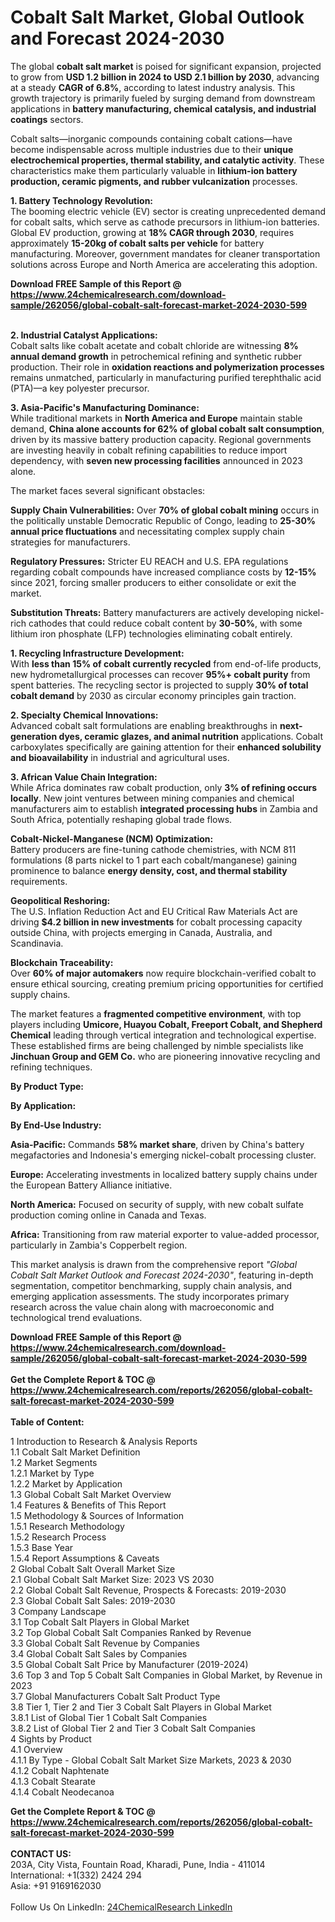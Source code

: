 <h1>Cobalt Salt Market, Global Outlook and Forecast 2024-2030</h1><p>The global <strong>cobalt salt market</strong> is poised for significant expansion, projected to grow from <strong>USD 1.2 billion in 2024 to USD 2.1 billion by 2030</strong>, advancing at a steady <strong>CAGR of 6.8%</strong>, according to latest industry analysis. This growth trajectory is primarily fueled by surging demand from downstream applications in <strong>battery manufacturing, chemical catalysis, and industrial coatings</strong> sectors.</p><p>Cobalt salts—inorganic compounds containing cobalt cations—have become indispensable across multiple industries due to their <strong>unique electrochemical properties, thermal stability, and catalytic activity</strong>. These characteristics make them particularly valuable in <strong>lithium-ion battery production, ceramic pigments, and rubber vulcanization</strong> processes.</p><p><strong>1. Battery Technology Revolution:</strong><br>
The booming electric vehicle (EV) sector is creating unprecedented demand for cobalt salts, which serve as cathode precursors in lithium-ion batteries. Global EV production, growing at <strong>18% CAGR through 2030</strong>, requires approximately <strong>15-20kg of cobalt salts per vehicle</strong> for battery manufacturing. Moreover, government mandates for cleaner transportation solutions across Europe and North America are accelerating this adoption.</p><div><b>Download FREE Sample of this Report @ 
            <a href="https://www.24chemicalresearch.com/download-sample/262056/global-cobalt-salt-forecast-market-2024-2030-599">
            https://www.24chemicalresearch.com/download-sample/262056/global-cobalt-salt-forecast-market-2024-2030-599</a></b></div><br><p><strong>2. Industrial Catalyst Applications:</strong><br>
Cobalt salts like cobalt acetate and cobalt chloride are witnessing <strong>8% annual demand growth</strong> in petrochemical refining and synthetic rubber production. Their role in <strong>oxidation reactions and polymerization processes</strong> remains unmatched, particularly in manufacturing purified terephthalic acid (PTA)—a key polyester precursor.</p><p><strong>3. Asia-Pacific's Manufacturing Dominance:</strong><br>
While traditional markets in <strong>North America and Europe</strong> maintain stable demand, <strong>China alone accounts for 62% of global cobalt salt consumption</strong>, driven by its massive battery production capacity. Regional governments are investing heavily in cobalt refining capabilities to reduce import dependency, with <strong>seven new processing facilities</strong> announced in 2023 alone.</p><p>The market faces several significant obstacles:</p><p><strong>Supply Chain Vulnerabilities:</strong> Over <strong>70% of global cobalt mining</strong> occurs in the politically unstable Democratic Republic of Congo, leading to <strong>25-30% annual price fluctuations</strong> and necessitating complex supply chain strategies for manufacturers.</p><p><strong>Regulatory Pressures:</strong> Stricter EU REACH and U.S. EPA regulations regarding cobalt compounds have increased compliance costs by <strong>12-15%</strong> since 2021, forcing smaller producers to either consolidate or exit the market.</p><p><strong>Substitution Threats:</strong> Battery manufacturers are actively developing nickel-rich cathodes that could reduce cobalt content by <strong>30-50%</strong>, with some lithium iron phosphate (LFP) technologies eliminating cobalt entirely.</p><p><strong>1. Recycling Infrastructure Development:</strong><br>
With <strong>less than 15% of cobalt currently recycled</strong> from end-of-life products, new hydrometallurgical processes can recover <strong>95%+ cobalt purity</strong> from spent batteries. The recycling sector is projected to supply <strong>30% of total cobalt demand</strong> by 2030 as circular economy principles gain traction.</p><p><strong>2. Specialty Chemical Innovations:</strong><br>
Advanced cobalt salt formulations are enabling breakthroughs in <strong>next-generation dyes, ceramic glazes, and animal nutrition</strong> applications. Cobalt carboxylates specifically are gaining attention for their <strong>enhanced solubility and bioavailability</strong> in industrial and agricultural uses.</p><p><strong>3. African Value Chain Integration:</strong><br>
While Africa dominates raw cobalt production, only <strong>3% of refining occurs locally</strong>. New joint ventures between mining companies and chemical manufacturers aim to establish <strong>integrated processing hubs</strong> in Zambia and South Africa, potentially reshaping global trade flows.</p><p><strong>Cobalt-Nickel-Manganese (NCM) Optimization:</strong><br>
    Battery producers are fine-tuning cathode chemistries, with NCM 811 formulations (8 parts nickel to 1 part each cobalt/manganese) gaining prominence to balance <strong>energy density, cost, and thermal stability</strong> requirements.</p><p><strong>Geopolitical Reshoring:</strong><br>
    The U.S. Inflation Reduction Act and EU Critical Raw Materials Act are driving <strong>$4.2 billion in new investments</strong> for cobalt processing capacity outside China, with projects emerging in Canada, Australia, and Scandinavia.</p><p><strong>Blockchain Traceability:</strong><br>
    Over <strong>60% of major automakers</strong> now require blockchain-verified cobalt to ensure ethical sourcing, creating premium pricing opportunities for certified supply chains.</p><p>The market features a <strong>fragmented competitive environment</strong>, with top players including <strong>Umicore, Huayou Cobalt, Freeport Cobalt, and Shepherd Chemical</strong> leading through vertical integration and technological expertise. These established firms are being challenged by nimble specialists like <strong>Jinchuan Group and GEM Co.</strong> who are pioneering innovative recycling and refining techniques.</p><p><strong>By Product Type:</strong></p><p><strong>By Application:</strong></p><p><strong>By End-Use Industry:</strong></p><p><strong>Asia-Pacific:</strong> Commands <strong>58% market share</strong>, driven by China's battery megafactories and Indonesia's emerging nickel-cobalt processing cluster.</p><p><strong>Europe:</strong> Accelerating investments in localized battery supply chains under the European Battery Alliance initiative.</p><p><strong>North America:</strong> Focused on security of supply, with new cobalt sulfate production coming online in Canada and Texas.</p><p><strong>Africa:</strong> Transitioning from raw material exporter to value-added processor, particularly in Zambia's Copperbelt region.</p><p>This market analysis is drawn from the comprehensive report <em>"Global Cobalt Salt Market Outlook and Forecast 2024-2030"</em>, featuring in-depth segmentation, competitor benchmarking, supply chain analysis, and emerging application assessments. The study incorporates primary research across the value chain along with macroeconomic and technological trend evaluations.</p><div><b>Download FREE Sample of this Report @ 
            <a href="https://www.24chemicalresearch.com/download-sample/262056/global-cobalt-salt-forecast-market-2024-2030-599">
            https://www.24chemicalresearch.com/download-sample/262056/global-cobalt-salt-forecast-market-2024-2030-599</a></b></div><br><div><b>Get the Complete Report & TOC @ 
            <a href="https://www.24chemicalresearch.com/reports/262056/global-cobalt-salt-forecast-market-2024-2030-599">
            https://www.24chemicalresearch.com/reports/262056/global-cobalt-salt-forecast-market-2024-2030-599</a></b></div><br>
            <b>Table of Content:</b><p>1 Introduction to Research & Analysis Reports<br />
    1.1 Cobalt Salt Market Definition<br />
    1.2 Market Segments<br />
        1.2.1 Market by Type<br />
        1.2.2 Market by Application<br />
    1.3 Global Cobalt Salt Market Overview<br />
    1.4 Features & Benefits of This Report<br />
    1.5 Methodology & Sources of Information<br />
        1.5.1 Research Methodology<br />
        1.5.2 Research Process<br />
        1.5.3 Base Year<br />
        1.5.4 Report Assumptions & Caveats<br />
2 Global Cobalt Salt Overall Market Size<br />
    2.1 Global Cobalt Salt Market Size: 2023 VS 2030<br />
    2.2 Global Cobalt Salt Revenue, Prospects & Forecasts: 2019-2030<br />
    2.3 Global Cobalt Salt Sales: 2019-2030<br />
3 Company Landscape<br />
    3.1 Top Cobalt Salt Players in Global Market<br />
    3.2 Top Global Cobalt Salt Companies Ranked by Revenue<br />
    3.3 Global Cobalt Salt Revenue by Companies<br />
    3.4 Global Cobalt Salt Sales by Companies<br />
    3.5 Global Cobalt Salt Price by Manufacturer (2019-2024)<br />
    3.6 Top 3 and Top 5 Cobalt Salt Companies in Global Market, by Revenue in 2023<br />
    3.7 Global Manufacturers Cobalt Salt Product Type<br />
    3.8 Tier 1, Tier 2 and Tier 3 Cobalt Salt Players in Global Market<br />
        3.8.1 List of Global Tier 1 Cobalt Salt Companies<br />
        3.8.2 List of Global Tier 2 and Tier 3 Cobalt Salt Companies<br />
4 Sights by Product<br />
    4.1 Overview<br />
        4.1.1 By Type - Global Cobalt Salt Market Size Markets, 2023 & 2030<br />
        4.1.2 Cobalt Naphtenate<br />
        4.1.3 Cobalt Stearate<br />
        4.1.4 Cobalt Neodecanoa</p><div><b>Get the Complete Report & TOC @ 
            <a href="https://www.24chemicalresearch.com/reports/262056/global-cobalt-salt-forecast-market-2024-2030-599">
            https://www.24chemicalresearch.com/reports/262056/global-cobalt-salt-forecast-market-2024-2030-599</a></b></div><br><b>CONTACT US:</b><br>
            203A, City Vista, Fountain Road, Kharadi, Pune, India - 411014<br>
            International: +1(332) 2424 294<br>
            Asia: +91 9169162030 <br><br>
            Follow Us On LinkedIn: <a href="https://www.linkedin.com/company/24chemicalresearch/">24ChemicalResearch LinkedIn</a>